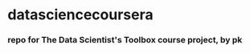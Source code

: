 datasciencecoursera
===================

### repo for The Data Scientist's Toolbox course project, by pk

